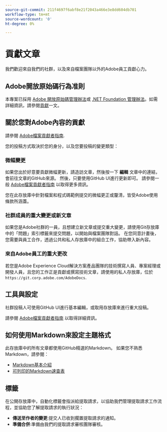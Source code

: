 ```yaml
---
source-git-commit: 211f4697f6abf8e21f2043a466e3e8dd604db701
workflow-type: tm+mt
source-wordcount: '0'
ht-degree: 0%

---
```

# 貢獻文章

我們歡迎來自我們的社群，以及來自檔案團隊以外的Adobe員工貢獻心力。

## Adobe開放原始碼行為准則

本專案已採用 [Adobe 開放原始碼管理辦法](code-of-conduct.md)或 [.NET Foundation 管理辦法](https://dotnetfoundation.org/code-of-conduct)。如需詳細資訊，請參閱[貢獻](contributing.md)一文。

## 關於您對Adobe內容的貢獻

請參閱 [Adobe檔案貢獻者指南](https://experienceleague.adobe.com/docs/contributor/contributor-guide/introduction.html?lang=zh-Hant).

您的投稿方式取決於您的身分，以及您要投稿的變更類型：

### 微幅變更

如果您出於好意要貢獻微幅更新，請造訪文章，然後按一下 **編輯** 文章中的連結，會前往文章的GitHub來源。 然後，只要使用GitHub UI進行更新即可。 請參閱一般 [Adobe檔案貢獻者指南](https://experienceleague.adobe.com/docs/contributor/contributor-guide/introduction.html?lang=zh-Hant) 以取得更多資訊。

您在此存放庫中針對檔案和程式碼範例提交的微幅更正或釐清，皆受Adobe使用條款所涵蓋。

### 社群成員的重大變更或新文章

如果您是Adobe社群的一員，且想建立新文章或提交重大變更，請使用Git存放庫中的「問題」索引標籤來提交問題，以開始與檔案團隊對話。 在您同意計畫後，您需要與員工合作，透過公共和私人存放庫中的組合工作，協助帶入新內容。

<!--
If you submit a pull request with significant changes to documentation and code examples, you'll see a message in the pull request asking you to submit an online contribution license agreement (CLA). We need you to complete the online form before we can review your pull request.
-->

### 來自Adobe員工的重大更改

若您是Adobe Experience Cloud解決方案產品團隊的技術撰寫人員、專案經理或開發人員，且您的工作正是貢獻或撰寫技術文章，請使用的私人存放庫，位於 `https://git.corp.adobe.com/AdobeDocs`.

<!--Employees from other parts of the Adobe world should use the public repo for minor updates.-->

## 工具與設定

社群投稿人可使用GitHub UI進行基本編輯，或取用存放庫來進行重大投稿。

請參閱 [Adobe檔案貢獻者指南](https://experienceleague.adobe.com/docs/contributor/contributor-guide/introduction.html?lang=zh-Hant) 以取得詳細資訊。

## 如何使用Markdown來設定主題格式

此存放庫中的所有文章都使用GitHub精選的Markdown。 如果您不熟悉Markdown，請參閱：

* [Markdown基本介紹](https://help.github.com/articles/getting-started-with-writing-and-formatting-on-github/)
* [可列印的Markdown速查表](https://guides.github.com/pdfs/markdown-cheatsheet-online.pdf)

## 標籤

在公開存放庫中，自動化標籤會指派給提取請求，以協助我們管理提取請求工作流程，並協助您了解提取請求的執行狀況：

* **傳送至作者的變更**:提交人已收到擱置提取請求的通知。
* **準備合併**:準備由我們的提取請求審核團隊審核。
